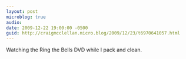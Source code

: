 ```yaml
---
layout: post
microblog: true
audio: 
date: 2009-12-22 19:00:00 -0500
guid: http://craigmcclellan.micro.blog/2009/12/23/t6970641057.html
---
```

Watching the Ring the Bells DVD while I pack and clean.
